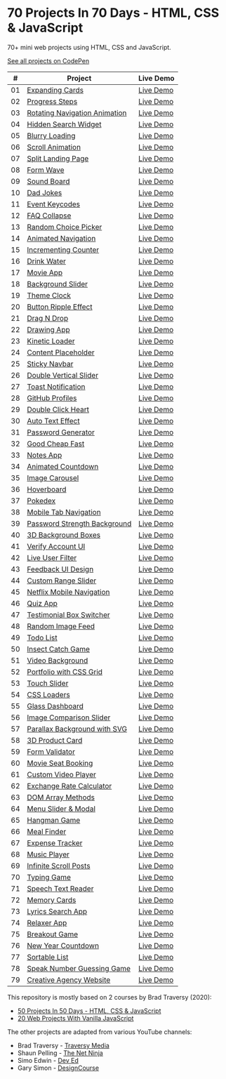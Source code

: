 # 70 Projects In 70 Days - HTML, CSS & JavaScript

70+ mini web projects using HTML, CSS and JavaScript.

[See all projects on CodePen](https://codepen.io/collection/DKLgmm?grid_type=grid&sort_by=item_created_at)

|  #  | Project                                                                                                                               | Live Demo                                                |
| :-: | ------------------------------------------------------------------------------------------------------------------------------------- | -------------------------------------------------------- |
| 01  | [Expanding Cards](https://github.com/solygambas/html-css-fifty-projects/tree/master/01-expanding%20cards)                             | [Live Demo](https://codepen.io/solygambas/full/qBaMWjE)  |
| 02  | [Progress Steps](https://github.com/solygambas/html-css-fifty-projects/tree/master/02-progress%20steps)                               | [Live Demo](https://codepen.io/solygambas/full/VwKGzzg)  |
| 03  | [Rotating Navigation Animation](https://github.com/solygambas/html-css-fifty-projects/tree/master/03-rotating%20navigation)           | [Live Demo](https://codepen.io/solygambas/full/jOMvZqY)  |
| 04  | [Hidden Search Widget](https://github.com/solygambas/html-css-fifty-projects/tree/master/04-hidden%20search%20widget)                 | [Live Demo](https://codepen.io/solygambas/full/mdrzdPB)  |
| 05  | [Blurry Loading](https://github.com/solygambas/html-css-fifty-projects/tree/master/05-blurry%20loading)                               | [Live Demo](https://codepen.io/solygambas/full/WNGaNgB)  |
| 06  | [Scroll Animation](https://github.com/solygambas/html-css-fifty-projects/tree/master/06-scroll%20animation)                           | [Live Demo](https://codepen.io/solygambas/full/JjRmoWL)  |
| 07  | [Split Landing Page](https://github.com/solygambas/html-css-fifty-projects/tree/master/07-split%20landing%20page)                     | [Live Demo](https://codepen.io/solygambas/full/KKgGdmY)  |
| 08  | [Form Wave](https://github.com/solygambas/html-css-fifty-projects/tree/master/08-form%20wave%20animation)                             | [Live Demo](https://codepen.io/solygambas/full/Exgdegm)  |
| 09  | [Sound Board](https://github.com/solygambas/html-css-fifty-projects/tree/master/09-sound%20board)                                     | [Live Demo](https://codepen.io/solygambas/full/oNzaPQa)  |
| 10  | [Dad Jokes](https://github.com/solygambas/html-css-fifty-projects/tree/master/10-dad%20jokes)                                         | [Live Demo](https://codepen.io/solygambas/full/gOwBQZK)  |
| 11  | [Event Keycodes](https://github.com/solygambas/html-css-fifty-projects/tree/master/11-event%20KeyCodes)                               | [Live Demo](https://codepen.io/solygambas/full/zYKmypd)  |
| 12  | [FAQ Collapse](https://github.com/solygambas/html-css-fifty-projects/tree/master/12-FAQ%20collapse)                                   | [Live Demo](https://codepen.io/solygambas/full/ExgdqWm)  |
| 13  | [Random Choice Picker](https://github.com/solygambas/html-css-fifty-projects/tree/master/13-random%20choice%20picker)                 | [Live Demo](https://codepen.io/solygambas/full/eYdQgqN)  |
| 14  | [Animated Navigation](https://github.com/solygambas/html-css-fifty-projects/tree/master/14-animated%20navigation)                     | [Live Demo](https://codepen.io/solygambas/full/KKgrWGz)  |
| 15  | [Incrementing Counter](https://github.com/solygambas/html-css-fifty-projects/tree/master/15-incrementing%20counter)                   | [Live Demo](https://codepen.io/solygambas/full/qBaQmeW)  |
| 16  | [Drink Water](https://github.com/solygambas/html-css-fifty-projects/tree/master/16-drink%20water)                                     | [Live Demo](https://codepen.io/solygambas/full/yLaQoJy)  |
| 17  | [Movie App](https://github.com/solygambas/html-css-fifty-projects/tree/master/17-movie%20app)                                         | [Live Demo](https://codepen.io/solygambas/full/mdrabXd)  |
| 18  | [Background Slider](https://github.com/solygambas/html-css-fifty-projects/tree/master/18-background%20slider)                         | [Live Demo](https://codepen.io/solygambas/full/OJRrVbJ)  |
| 19  | [Theme Clock](https://github.com/solygambas/html-css-fifty-projects/tree/master/19-theme%20clock)                                     | [Live Demo](https://codepen.io/solygambas/full/MWjZrZy)  |
| 20  | [Button Ripple Effect](https://github.com/solygambas/html-css-fifty-projects/tree/master/20-button%20ripple%20effect)                 | [Live Demo](https://codepen.io/solygambas/full/oNzJdWw)  |
| 21  | [Drag N Drop](https://github.com/solygambas/html-css-fifty-projects/tree/master/21-drag%20n%20drop)                                   | [Live Demo](https://codepen.io/solygambas/full/RwGEyme)  |
| 22  | [Drawing App](https://github.com/solygambas/html-css-fifty-projects/tree/master/22-drawing%20app)                                     | [Live Demo](https://codepen.io/solygambas/full/wvzREMx)  |
| 23  | [Kinetic Loader](https://github.com/solygambas/html-css-fifty-projects/tree/master/23-kinetic%20loader)                               | [Live Demo](https://codepen.io/solygambas/full/JjRwVLW)  |
| 24  | [Content Placeholder](https://github.com/solygambas/html-css-fifty-projects/tree/master/24-content%20placeholder)                     | [Live Demo](https://codepen.io/solygambas/full/ExgGzaX)  |
| 25  | [Sticky Navbar](https://github.com/solygambas/html-css-fifty-projects/tree/master/25-sticky%20navigation)                             | [Live Demo](https://codepen.io/solygambas/full/VwKqJmw/) |
| 26  | [Double Vertical Slider](https://github.com/solygambas/html-css-fifty-projects/tree/master/26-double%20vertical%20slider)             | [Live Demo](https://codepen.io/solygambas/full/wvzNwqB)  |
| 27  | [Toast Notification](https://github.com/solygambas/html-css-fifty-projects/tree/master/27-toast%20notification)                       | [Live Demo](https://codepen.io/solygambas/full/YzGBNgW)  |
| 28  | [GitHub Profiles](https://github.com/solygambas/html-css-fifty-projects/tree/master/28-github%20profiles)                             | [Live Demo](https://codepen.io/solygambas/full/GRjzmVR)  |
| 29  | [Double Click Heart](https://github.com/solygambas/html-css-fifty-projects/tree/master/29-double%20click%20heart)                     | [Live Demo](https://codepen.io/solygambas/full/XWjOaOK)  |
| 30  | [Auto Text Effect](https://github.com/solygambas/html-css-fifty-projects/tree/master/30-auto%20text%20effect)                         | [Live Demo](https://codepen.io/solygambas/full/JjRxrbM)  |
| 31  | [Password Generator](https://github.com/solygambas/html-css-fifty-projects/tree/master/31-password%20generator)                       | [Live Demo](https://codepen.io/solygambas/full/rNMRvWb)  |
| 32  | [Good Cheap Fast](https://github.com/solygambas/html-css-fifty-projects/tree/master/32-good%20cheap%20fast)                           | [Live Demo](https://codepen.io/solygambas/full/QWKoxwP)  |
| 33  | [Notes App](https://github.com/solygambas/html-css-fifty-projects/tree/master/33-notes%20app)                                         | [Live Demo](https://codepen.io/solygambas/full/qBavQog)  |
| 34  | [Animated Countdown](https://github.com/solygambas/html-css-fifty-projects/tree/master/34-animated%20countdown)                       | [Live Demo](https://codepen.io/solygambas/full/vYXPbYW)  |
| 35  | [Image Carousel](https://github.com/solygambas/html-css-fifty-projects/tree/master/35-image%20carousel)                               | [Live Demo](https://codepen.io/solygambas/full/zYKbQZK)  |
| 36  | [Hoverboard](https://github.com/solygambas/html-css-fifty-projects/tree/master/36-hoverboard)                                         | [Live Demo](https://codepen.io/solygambas/full/OJRqYKK)  |
| 37  | [Pokedex](https://github.com/solygambas/html-css-fifty-projects/tree/master/37-pokedex)                                               | [Live Demo](https://codepen.io/solygambas/full/gOwygyP)  |
| 38  | [Mobile Tab Navigation](https://github.com/solygambas/html-css-fifty-projects/tree/master/38-mobile%20tab%20navigation)               | [Live Demo](https://codepen.io/solygambas/full/eYdoexM)  |
| 39  | [Password Strength Background](https://github.com/solygambas/html-css-fifty-projects/tree/master/39-password%20strength%20background) | [Live Demo](https://codepen.io/solygambas/full/YzGMYzz)  |
| 40  | [3D Background Boxes](https://github.com/solygambas/html-css-fifty-projects/tree/master/40-3d%20boxes%20background)                   | [Live Demo](https://codepen.io/solygambas/full/zYKXpBe)  |
| 41  | [Verify Account UI](https://github.com/solygambas/html-css-fifty-projects/tree/master/41-verify%20account%20UI)                       | [Live Demo](https://codepen.io/solygambas/full/KKgYZWR)  |
| 42  | [Live User Filter](https://github.com/solygambas/html-css-fifty-projects/tree/master/42-live%20user%20filter)                         | [Live Demo](https://codepen.io/solygambas/full/OJRGzjg)  |
| 43  | [Feedback UI Design](https://github.com/solygambas/html-css-fifty-projects/tree/master/43-feedback%20UI%20design)                     | [Live Demo](https://codepen.io/solygambas/full/PoGgEOm)  |
| 44  | [Custom Range Slider](https://github.com/solygambas/html-css-fifty-projects/tree/master/44-custom%20range%20slider)                   | [Live Demo](https://codepen.io/solygambas/full/WNGBrjZ)  |
| 45  | [Netflix Mobile Navigation](https://github.com/solygambas/html-css-fifty-projects/tree/master/45-netflix%20mobile%20navigation)       | [Live Demo](https://codepen.io/solygambas/full/NWRVxgv)  |
| 46  | [Quiz App](https://github.com/solygambas/html-css-fifty-projects/tree/master/46-quiz%20app)                                           | [Live Demo](https://codepen.io/solygambas/full/PoGvZEW)  |
| 47  | [Testimonial Box Switcher](https://github.com/solygambas/html-css-fifty-projects/tree/master/47-testimonial%20box%20switcher)         | [Live Demo](https://codepen.io/solygambas/full/ExgzPRz)  |
| 48  | [Random Image Feed](https://github.com/solygambas/html-css-fifty-projects/tree/master/48-random%20image%20generator)                  | [Live Demo](https://codepen.io/solygambas/full/eYdaJQx)  |
| 49  | [Todo List](https://github.com/solygambas/html-css-fifty-projects/tree/master/49-todo%20list)                                         | [Live Demo](https://codepen.io/solygambas/full/eYdaJoo)  |
| 50  | [Insect Catch Game](https://github.com/solygambas/html-css-fifty-projects/tree/master/50-insect%20catch%20game)                       | [Live Demo](https://codepen.io/solygambas/full/oNzRbKx)  |
| 51  | [Video Background](https://github.com/solygambas/html-css-fifty-projects/tree/master/51-video%20background)                           | [Live Demo](https://codepen.io/solygambas/full/oNYNLwL)  |
| 52  | [Portfolio with CSS Grid](https://github.com/solygambas/html-css-fifty-projects/tree/master/52-portfolio%20grid)                      | [Live Demo](https://codepen.io/solygambas/full/MWbKzzO)  |
| 53  | [Touch Slider](https://github.com/solygambas/html-css-fifty-projects/tree/master/53-touch%20slider)                                   | [Live Demo](https://codepen.io/solygambas/full/QWGEyLK)  |
| 54  | [CSS Loaders](https://github.com/solygambas/html-css-fifty-projects/tree/master/54-css%20loaders)                                     | [Live Demo](https://codepen.io/solygambas/full/QWGdgaZ)  |
| 55  | [Glass Dashboard](https://github.com/solygambas/html-css-fifty-projects/tree/master/55-glass%20dashboard)                             | [Live Demo](https://codepen.io/solygambas/full/oNYpQMo)  |
| 56  | [Image Comparison Slider](https://github.com/solygambas/html-css-fifty-projects/tree/master/56-image%20comparison%20slider)           | [Live Demo](https://codepen.io/solygambas/full/RwoMLYW)  |
| 57  | [Parallax Background with SVG](https://github.com/solygambas/html-css-fifty-projects/tree/master/57-parallax%20background%20svg)      | [Live Demo](https://codepen.io/solygambas/full/vYyjjbz)  |
| 58  | [3D Product Card](https://github.com/solygambas/html-css-fifty-projects/tree/master/58-3D%20product%20card)                           | [Live Demo](https://codepen.io/solygambas/full/wvoXWPq)  |
| 59  | [Form Validator](https://github.com/solygambas/html-css-fifty-projects/tree/master/59-form%20validator)                               | [Live Demo](https://codepen.io/solygambas/full/MWbPJjb)  |
| 60  | [Movie Seat Booking](https://github.com/solygambas/html-css-fifty-projects/tree/master/60-movie%20seat%20booking)                     | [Live Demo](https://codepen.io/solygambas/full/xxRQEOy)  |
| 61  | [Custom Video Player](https://github.com/solygambas/html-css-fifty-projects/tree/master/61-custom%20video%20player)                   | [Live Demo](https://codepen.io/solygambas/full/mdOQadY)  |
| 62  | [Exchange Rate Calculator](https://github.com/solygambas/html-css-fifty-projects/tree/master/62-exchange%20rate%20calculator)         | [Live Demo](https://codepen.io/solygambas/full/abBPJBG)  |
| 63  | [DOM Array Methods](https://github.com/solygambas/html-css-fifty-projects/tree/master/63-DOM%20array%20methods)                       | [Live Demo](https://codepen.io/solygambas/full/NWbeXYR)  |
| 64  | [Menu Slider & Modal](https://github.com/solygambas/html-css-fifty-projects/tree/master/64-menu%20slider%20modal)                     | [Live Demo](https://codepen.io/solygambas/full/MWbLeKd)  |
| 65  | [Hangman Game](https://github.com/solygambas/html-css-fifty-projects/tree/master/65-hangman%20game)                                   | [Live Demo](https://codepen.io/solygambas/full/MWbLEYr)  |
| 66  | [Meal Finder](https://github.com/solygambas/html-css-fifty-projects/tree/master/66-meal%20finder)                                     | [Live Demo](https://codepen.io/solygambas/full/dyOagYE)  |
| 67  | [Expense Tracker](https://github.com/solygambas/html-css-fifty-projects/tree/master/67-expense%20tracker)                             | [Live Demo](https://codepen.io/solygambas/full/OJbqyro)  |
| 68  | [Music Player](https://github.com/solygambas/html-css-fifty-projects/tree/master/68-music%20player)                                   | [Live Demo](https://codepen.io/solygambas/full/LYbaZNG)  |
| 69  | [Infinite Scroll Posts](https://github.com/solygambas/html-css-fifty-projects/tree/master/69-infinite%20scroll%20posts)               | [Live Demo](https://codepen.io/solygambas/full/qBqvyEB)  |
| 70  | [Typing Game](https://github.com/solygambas/html-css-fifty-projects/tree/master/70-typing%20game)                                     | [Live Demo](https://codepen.io/solygambas/full/wvoOQvq)  |
| 71  | [Speech Text Reader](https://github.com/solygambas/html-css-fifty-projects/tree/master/71-speech%20text%20reader)                     | [Live Demo](https://codepen.io/solygambas/full/QWGPLVM)  |
| 72  | [Memory Cards](https://github.com/solygambas/html-css-fifty-projects/tree/master/72-memory%20cards)                                   | [Live Demo](https://codepen.io/solygambas/full/oNYOqjv)  |
| 73  | [Lyrics Search App](https://github.com/solygambas/html-css-fifty-projects/tree/master/73-lyrics%20search%20app)                       | [Live Demo](https://codepen.io/solygambas/full/ExNzPKV)  |
| 74  | [Relaxer App](https://github.com/solygambas/html-css-fifty-projects/tree/master/74-relaxer%20app)                                     | [Live Demo](https://codepen.io/solygambas/full/wvobMzE)  |
| 75  | [Breakout Game](https://github.com/solygambas/html-css-fifty-projects/tree/master/75-breakout%20game)                                 | [Live Demo](https://codepen.io/solygambas/full/oNYrNKj)  |
| 76  | [New Year Countdown](https://github.com/solygambas/html-css-fifty-projects/tree/master/76-new%20year%20countdown)                     | [Live Demo](https://codepen.io/solygambas/full/rNWEaBb)  |
| 77  | [Sortable List](https://github.com/solygambas/html-css-fifty-projects/tree/master/77-sortable%20list)                                 | [Live Demo](https://codepen.io/solygambas/full/qBqzEdO)  |
| 78  | [Speak Number Guessing Game](https://github.com/solygambas/html-css-fifty-projects/tree/master/78-speak%20number%20guessing%20game)   | [Live Demo](https://codepen.io/solygambas/full/jOVjEre)  |
| 79  | [Creative Agency Website](https://github.com/solygambas/html-css-fifty-projects/tree/master/79-creative%20agency%20website)           | [Live Demo](https://codepen.io/solygambas/full/LYbKoRj)  |

This repository is mostly based on 2 courses by Brad Traversy (2020):

- [50 Projects In 50 Days - HTML, CSS & JavaScript](https://www.udemy.com/course/50-projects-50-days/)
- [20 Web Projects With Vanilla JavaScript](https://www.udemy.com/course/web-projects-with-vanilla-javascript/)

The other projects are adapted from various YouTube channels:

- Brad Traversy - [Traversy Media](https://www.youtube.com/channel/UC29ju8bIPH5as8OGnQzwJyA)
- Shaun Pelling - [The Net Ninja](https://www.youtube.com/channel/UCW5YeuERMmlnqo4oq8vwUpg)
- Simo Edwin - [Dev Ed](https://www.youtube.com/channel/UClb90NQQcskPUGDIXsQEz5Q)
- Gary Simon - [DesignCourse](https://www.youtube.com/channel/UCVyRiMvfUNMA1UPlDPzG5Ow)
